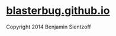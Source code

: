 [blasterbug.github.io](http://blasterbug.github.io/ "blasterbug's gh page")
====================

Copyright 2014 Benjamin Sientzoff
